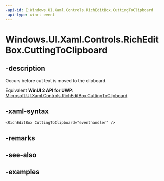 ```yaml
---
-api-id: E:Windows.UI.Xaml.Controls.RichEditBox.CuttingToClipboard
-api-type: winrt event
---
```


<!-- Event syntax.
public event TypedEventHandler CuttingToClipboard<RichEditBox, TextControlCuttingToClipboardEventArgs>
-->

# Windows.UI.Xaml.Controls.RichEditBox.CuttingToClipboard

## -description

Occurs before cut text is moved to the clipboard.

Equivalent **WinUI 2 API for UWP**: [Microsoft.UI.Xaml.Controls.RichEditBox.CuttingToClipboard](/windows/winui/api/microsoft.ui.xaml.controls.richeditbox.cuttingtoclipboard).

## -xaml-syntax

```xaml
<RichEditBox CuttingToClipboard="eventhandler" />
```

## -remarks

## -see-also

## -examples

